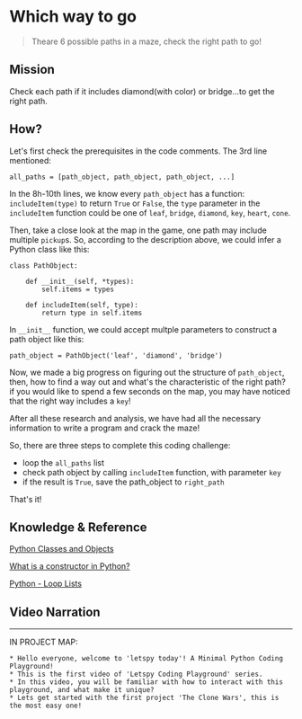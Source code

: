 # Which way to go

> Theare 6 possible paths in a maze, check the right path to go!

## Mission

Check each path if it includes diamond(with color) or bridge...to get the right path.

## How?

Let's first check the prerequisites in the code comments. The 3rd line mentioned:

```
all_paths = [path_object, path_object, path_object, ...]
```

In the 8h-10th lines, we know every `path_object` has a function: `includeItem(type)` to return `True` or `False`, the `type` parameter in the `includeItem` function could be one of `leaf`, `bridge`, `diamond`, `key`, `heart`, `cone`.

Then, take a close look at the map in the game, one path may include multiple `pickup`s. So, according to the description above, we could infer a Python class like this:

```
class PathObject:

    def __init__(self, *types):
        self.items = types

    def includeItem(self, type):
        return type in self.items
```

In `__init__` function, we could accept multple parameters to construct a path object like this:

```
path_object = PathObject('leaf', 'diamond', 'bridge')
```

Now, we made a big progress on figuring out the structure  of `path_object`, then, how to find a way out and what's the characteristic of the right path? if you would like to spend a few seconds on the map, you may have noticed that the right way includes a `key`!

After all these research and analysis, we have had all the necessary information to write a program and crack the maze!

So, there are three steps to complete this coding challenge:

- loop the `all_paths` list
- check path object by calling `includeItem` function, with parameter `key`
- if the result is `True`, save the path_object to `right_path`


That's it!


## Knowledge & Reference


[Python Classes and Objects](https://www.w3schools.com/python/python_classes.asp)

[What is a constructor in Python?](https://pythonbasics.org/constructor/)

[Python - Loop Lists](https://www.w3schools.com/python/python_lists_loop.asp)


## Video Narration

----

IN PROJECT MAP:

```
* Hello everyone, welcome to 'letspy today'! A Minimal Python Coding Playground!
* This is the first video of 'Letspy Coding Playground' series.
* In this video, you will be familiar with how to interact with this playground, and what make it unique?
* Lets get started with the first project 'The Clone Wars', this is the most easy one!
```
